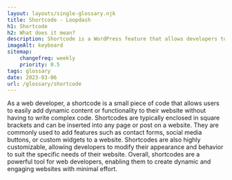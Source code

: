 ```yaml
--- 
layout: layouts/single-glossary.njk
title: Shortcode - Loopdash
h1: Shortcode
h2: What does it mean?
description: Shortcode is a WordPress feature that allows developers to create custom macros that can be used to insert dynamic content or functionality into posts, pages, or widgets without the need for complex coding.
imageAlt: keyboard
sitemap:
	changefreq: weekly
	priority: 0.5
tags: glossary
date: 2023-03-06
url: /glossary/shortcode
---
```


As a web developer, a shortcode is a small piece of code that allows users to easily add dynamic content or functionality to their website without having to write complex code. Shortcodes are typically enclosed in square brackets and can be inserted into any page or post on a website. They are commonly used to add features such as contact forms, social media buttons, or custom widgets to a website. Shortcodes are also highly customizable, allowing developers to modify their appearance and behavior to suit the specific needs of their website. Overall, shortcodes are a powerful tool for web developers, enabling them to create dynamic and engaging websites with minimal effort.
